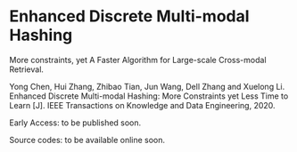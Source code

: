 # Enhanced Discrete Multi-modal Hashing
More constraints, yet A Faster Algorithm for Large-scale Cross-modal Retrieval.

Yong Chen, Hui Zhang, Zhibao Tian, Jun Wang, Dell Zhang and Xuelong Li. Enhanced Discrete Multi-modal Hashing: More Constraints yet Less Time to Learn [J]. IEEE Transactions on Knowledge and Data Engineering, 2020.

Early Access: to be published soon.

Source codes: to be available online soon.

